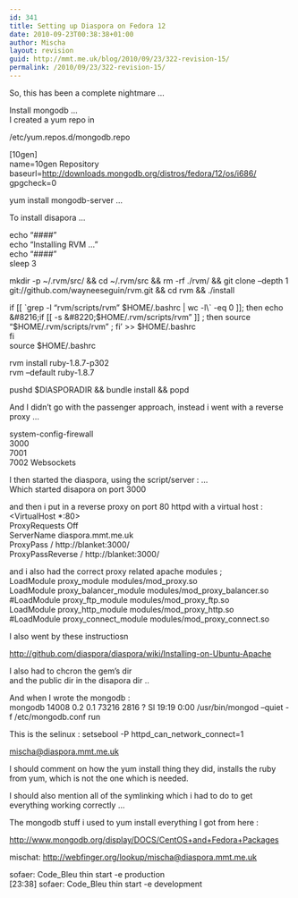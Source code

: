 ```yaml
---
id: 341
title: Setting up Diaspora on Fedora 12
date: 2010-09-23T00:38:38+01:00
author: Mischa
layout: revision
guid: http://mmt.me.uk/blog/2010/09/23/322-revision-15/
permalink: /2010/09/23/322-revision-15/
---
```

So, this has been a complete nightmare &#8230;

Install mongodb &#8230;  
I created a yum repo in 

/etc/yum.repos.d/mongodb.repo

[10gen]  
name=10gen Repository  
baseurl=http://downloads.mongodb.org/distros/fedora/12/os/i686/  
gpgcheck=0

yum install mongodb-server &#8230; 

To install disapora &#8230; 

echo &#8220;####&#8221;  
echo &#8220;Installing RVM &#8230;&#8221;  
echo &#8220;####&#8221;  
sleep 3

mkdir -p ~/.rvm/src/ && cd ~/.rvm/src && rm -rf ./rvm/ && git clone &#8211;depth 1 git://github.com/wayneeseguin/rvm.git && cd rvm && ./install

if [[ \`grep -l &#8220;rvm/scripts/rvm&#8221; $HOME/.bashrc | wc -l\` -eq 0 ]]; then  
echo &#8216;if [[ -s &#8220;$HOME/.rvm/scripts/rvm&#8221; ]] ; then source &#8220;$HOME/.rvm/scripts/rvm&#8221; ; fi&#8217; >> $HOME/.bashrc  
fi  
source $HOME/.bashrc

rvm install ruby-1.8.7-p302  
rvm &#8211;default ruby-1.8.7

pushd $DIASPORADIR && bundle install && popd

And I didn&#8217;t go with the passenger approach, instead i went with a reverse proxy &#8230;

system-config-firewall  
3000  
7001  
7002 Websockets 

I then started the diaspora, using the script/server : &#8230;  
Which started disapora on port 3000

and then i put in a reverse proxy on port 80 httpd with a virtual host :  
<VirtualHost *:80>  
ProxyRequests Off  
ServerName diaspora.mmt.me.uk  
ProxyPass / http://blanket:3000/  
ProxyPassReverse / http://blanket:3000/  
</VirtualHost>

and i also had the correct proxy related apache modules ;  
LoadModule proxy\_module modules/mod\_proxy.so  
LoadModule proxy\_balancer\_module modules/mod\_proxy\_balancer.so  
#LoadModule proxy\_ftp\_module modules/mod\_proxy\_ftp.so  
LoadModule proxy\_http\_module modules/mod\_proxy\_http.so  
#LoadModule proxy\_connect\_module modules/mod\_proxy\_connect.so

I also went by these instructiosn 

http://github.com/diaspora/diaspora/wiki/Installing-on-Ubuntu-Apache

I also had to chcron the gem&#8217;s dir  
and the public dir in the disapora dir .. 

And when I wrote the mongodb :  
mongodb 14008 0.2 0.1 73216 2816 ? Sl 19:19 0:00 /usr/bin/mongod &#8211;quiet -f /etc/mongodb.conf run

This is the selinux : setsebool -P httpd\_can\_network_connect=1

mischa@diaspora.mmt.me.uk 

I should comment on how the yum install thing they did, installs the ruby from yum, which is not the one which is needed.

I should also mention all of the symlinking which i had to do to get everything working correctly &#8230;

The mongodb stuff i used to yum install everything I got from here : 

http://www.mongodb.org/display/DOCS/CentOS+and+Fedora+Packages

mischat: http://webfinger.org/lookup/mischa@diaspora.mmt.me.uk

sofaer: Code_Bleu thin start -e production  
[23:38] sofaer: Code_Bleu thin start -e development